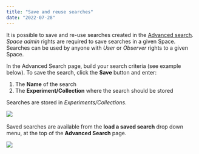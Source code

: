 ```yaml
---
title: "Save and reuse searches"
date: "2022-07-28"
---
```


It is possible to save and re-use searches created in the [Advanced search](https://openbis.ch/index.php/docs/user-documentation-20-10-3/search/advanced-search/). _Space_ _admin_ rights are required to save searches in a given Space. Searches can be used by anyone with _User_ or _Observer_ rights to a given Space.

In the Advanced Search page, build your search criteria (see example below). To save the search, click the **Save** button and enter:

1. The **Name** of the search
2. The **Experiment/Collection** where the search should be stored

Searches are stored in _Experiments/Collections_.

![](https://openbis.ch/wp-content/uploads/2022/07/advanced-search-create-and-save-query.png)  

Saved searches are available from the **load a saved search** drop down menu, at the top of the **Advanced Search** page.  

![](https://openbis.ch/wp-content/uploads/2022/07/advanced-search-load-saved-query.png)
